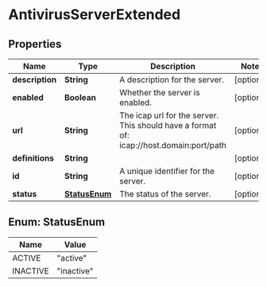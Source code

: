 
# AntivirusServerExtended

## Properties
Name | Type | Description | Notes
------------ | ------------- | ------------- | -------------
**description** | **String** | A description for the server. |  [optional]
**enabled** | **Boolean** | Whether the server is enabled. |  [optional]
**url** | **String** | The icap url for the server.  This should have a format of: icap://host.domain:port/path |  [optional]
**definitions** | **String** |  |  [optional]
**id** | **String** | A unique identifier for the server. |  [optional]
**status** | [**StatusEnum**](#StatusEnum) | The status of the server. |  [optional]


<a name="StatusEnum"></a>
## Enum: StatusEnum
Name | Value
---- | -----
ACTIVE | &quot;active&quot;
INACTIVE | &quot;inactive&quot;



